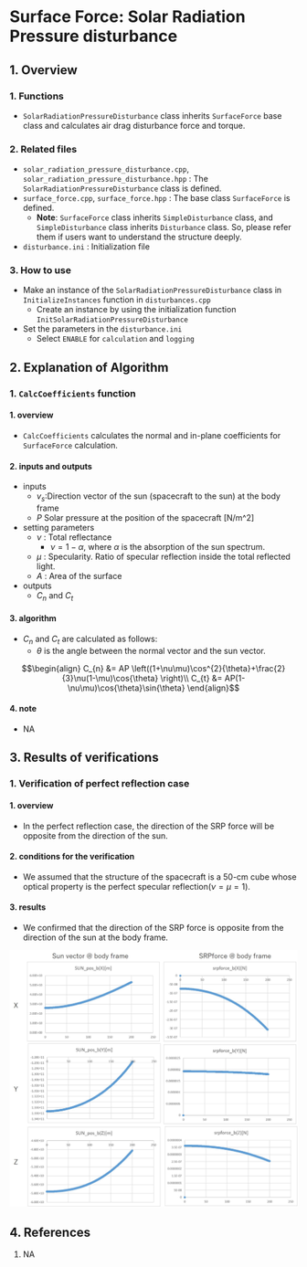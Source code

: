 # Surface Force: Solar Radiation Pressure disturbance

## 1.  Overview

### 1. Functions
- `SolarRadiationPressureDisturbance` class inherits `SurfaceForce` base class and calculates air drag disturbance force and torque. 

### 2. Related files
- `solar_radiation_pressure_disturbance.cpp`, `solar_radiation_pressure_disturbance.hpp` : The `SolarRadiationPressureDisturbance` class is defined.
- `surface_force.cpp`, `surface_force.hpp` : The base class `SurfaceForce` is defined.
  - **Note**: `SurfaceForce` class inherits `SimpleDisturbance` class, and `SimpleDisturbance` class inherits `Disturbance` class. So, please refer them if users want to understand the structure deeply.
- `disturbance.ini` : Initialization file

### 3. How to use
- Make an instance of the `SolarRadiationPressureDisturbance` class in `InitializeInstances` function in `disturbances.cpp`
  - Create an instance by using the initialization function `InitSolarRadiationPressureDisturbance`
- Set the parameters in the `disturbance.ini`
  - Select `ENABLE` for `calculation` and `logging`


## 2. Explanation of Algorithm

### 1. `CalcCoefficients` function
#### 1. overview
- `CalcCoefficients` calculates the normal and in-plane coefficients for `SurfaceForce` calculation.

#### 2. inputs and outputs
- inputs
  - $v_{s}$:Direction vector of the sun (spacecraft to the sun) at the body frame
  - $P$ Solar pressure at the position of the spacecraft [N/m^2]
- setting parameters
  - $\nu$ : Total reflectance
    - $\nu = 1-\alpha$, where $\alpha$ is the absorption of the sun spectrum.
  - $\mu$ : Specularity. Ratio of specular reflection inside the total reflected light.
  - $A$ : Area of the surface
- outputs
  -  $C_{n}$ and $C_{t}$

#### 3. algorithm
- $C_{n}$ and $C_{t}$ are calculated as follows:
  - $\theta$ is the angle between the normal vector and the sun vector.

```math
\begin{align}
   C_{n} &= AP \left((1+\nu\mu)\cos^{2}{\theta}+\frac{2}{3}\nu(1-\mu)\cos{\theta} \right)\\
   C_{t} &= AP(1-\nu\mu)\cos{\theta}\sin{\theta}
\end{align}
```

#### 4. note
- NA

## 3. Results of verifications

### 1. Verification of perfect reflection case
#### 1. overview
- In the perfect reflection case, the direction of the SRP force will be opposite from the direction of the sun.

#### 2. conditions for the verification
- We assumed that the structure of the spacecraft is a 50-cm cube whose optical property is the perfect specular reflection($\nu=\mu=1$).

#### 3. results
- We confirmed that the direction of the SRP force is opposite from the direction of the sun at the body frame.

<img src="./figs/SRP_result_1.jpg" alt="SummaryCalculationTime" style="zoom: 70%;" />

## 4. References

1. NA